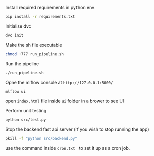 Install required requirements in python env
```bash
pip install -r requirements.txt
```

Initialise dvc
```bash
dvc init
```

Make the sh file executable
```bash
chmod +777 run_pipeline.sh
```

Run the pipeline
``` bash
./run_pipeline.sh
```

Opne the mlflow console at `http://127.0.0.1:5000/`
``` bash
mlflow ui
```

open  `index.html` file inside `ui` folder in a brower to see UI

Perform unit testing
```bash
python src/test.py
```

Stop the backend fast api server (if you wish to stop running the app)
```bash
pkill -f "python src/backend.py"
```

use the command inside `cron.txt ` to set it up as a cron job.

